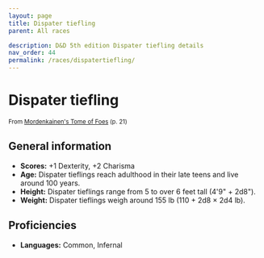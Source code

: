 ```yaml
---
layout: page
title: Dispater tiefling
parent: All races

description: D&D 5th edition Dispater tiefling details
nav_order: 44
permalink: /races/dispatertiefling/
---
```


# Dispater tiefling

<small>From <a target="_blank" href="https://dnd.wizards.com/products/tabletop-games/rpg-products/mordenkainens-tome-foes">Mordenkainen's Tome of Foes</a> (p. 21)</small>

## General information

- **Scores:** +1 Dexterity, +2 Charisma
- **Age:** Dispater tieflings reach adulthood in their late teens and live around 100 years.
- **Height:** Dispater tieflings range from 5 to over 6 feet tall (4'9" + 2d8").
- **Weight:** Dispater tieflings weigh around 155 lb (110 + 2d8 × 2d4 lb).

## Proficiencies

- **Languages:** Common, Infernal
